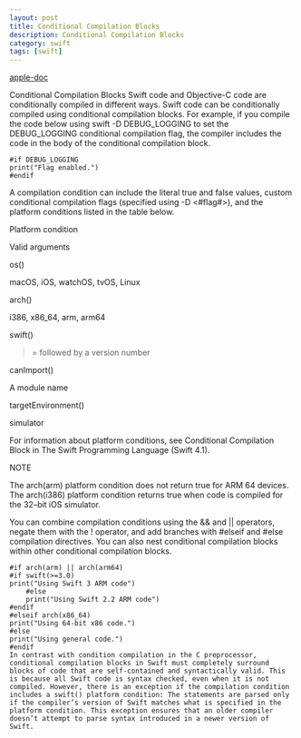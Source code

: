 ```yaml
---
layout: post
title: Conditional Compilation Blocks
description: Conditional Compilation Blocks
category: swift
tags: [swift]
---
```


[apple-doc](https://developer.apple.com/library/content/documentation/Swift/Conceptual/BuildingCocoaApps/InteractingWithCAPIs.html#//apple_ref/doc/uid/TP40014216-CH8-ID34)

Conditional Compilation Blocks
Swift code and Objective-C code are conditionally compiled in different ways. Swift code can be conditionally compiled using conditional compilation blocks. For example, if you compile the code below using swift -D DEBUG_LOGGING to set the DEBUG_LOGGING conditional compilation flag, the compiler includes the code in the body of the conditional compilation block.

```
#if DEBUG_LOGGING
print("Flag enabled.")
#endif
```

A compilation condition can include the literal true and false values, custom conditional compilation flags (specified using -D <#flag#>), and the platform conditions listed in the table below.

Platform condition

Valid arguments

os()

macOS, iOS, watchOS, tvOS, Linux

arch()

i386, x86_64, arm, arm64

swift()

>= followed by a version number

canImport()

A module name

targetEnvironment()

simulator

For information about platform conditions, see Conditional Compilation Block in The Swift Programming Language (Swift 4.1).

NOTE

The arch(arm) platform condition does not return true for ARM 64 devices. The arch(i386) platform condition returns true when code is compiled for the 32–bit iOS simulator.

You can combine compilation conditions using the && and || operators, negate them with the ! operator, and add branches with #elseif and #else compilation directives. You can also nest conditional compilation blocks within other conditional compilation blocks.

```
#if arch(arm) || arch(arm64)
#if swift(>=3.0)
print("Using Swift 3 ARM code")
    #else
    print("Using Swift 2.2 ARM code")
#endif
#elseif arch(x86_64)
print("Using 64-bit x86 code.")
#else
print("Using general code.")
#endif
In contrast with condition compilation in the C preprocessor, conditional compilation blocks in Swift must completely surround blocks of code that are self-contained and syntactically valid. This is because all Swift code is syntax checked, even when it is not compiled. However, there is an exception if the compilation condition includes a swift() platform condition: The statements are parsed only if the compiler’s version of Swift matches what is specified in the platform condition. This exception ensures that an older compiler doesn’t attempt to parse syntax introduced in a newer version of Swift.
```

